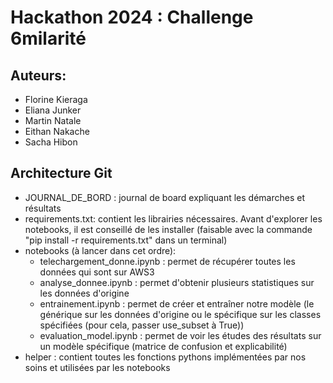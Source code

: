 # Hackathon 2024 : Challenge 6milarité

## Auteurs:
- Florine Kieraga
- Eliana Junker
- Martin Natale
- Eithan Nakache
- Sacha Hibon

## Architecture Git
- JOURNAL_DE_BORD : journal de board expliquant les démarches et résultats
- requirements.txt: contient les librairies nécessaires. Avant d'explorer les notebooks, il est conseillé de les installer (faisable avec la commande "pip install -r requirements.txt" dans un terminal)
- notebooks (à lancer dans cet ordre): 
  - telechargement_donne.ipynb : permet de récupérer toutes les données qui sont sur AWS3
  - analyse_donnee.ipynb : permet d'obtenir plusieurs statistiques sur les données d'origine
  - entrainement.ipynb : permet de créer et entraîner notre modèle (le générique sur les données d'origine ou le spécifique sur les classes spécifiées (pour cela, passer use_subset à True))
  - evaluation_model.ipynb : permet de voir les études des résultats sur un modèle spécifique (matrice de confusion et explicabilité)
- helper : contient toutes les fonctions pythons implémentées par nos soins et utilisées par les notebooks
